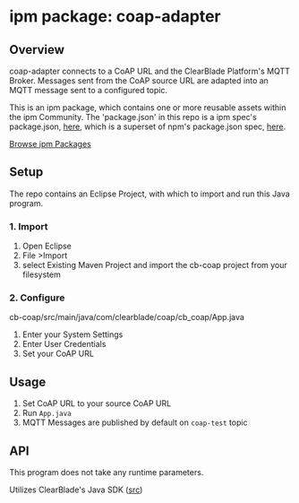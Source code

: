 
# ipm package: coap-adapter

## Overview

coap-adapter connects to a CoAP URL and the ClearBlade Platform's MQTT Broker. Messages sent from the CoAP source URL are adapted into an MQTT message sent to a configured topic.

This is an ipm package, which contains one or more reusable assets within the ipm Community. The 'package.json' in this repo is a ipm spec's package.json, [here](https://docs.clearblade.com/v/3/6-ipm/spec), which is a superset of npm's package.json spec, [here](https://docs.npmjs.com/files/package.json).

[Browse ipm Packages](https://ipm.clearblade.com)

## Setup

The repo contains an Eclipse Project, with which to import and run this Java program.

### 1. Import

1. Open Eclipse
2. File >Import
3. select Existing Maven Project and import the cb-coap project from your filesystem

### 2. Configure
cb-coap/src/main/java/com/clearblade/coap/cb_coap/App.java

1. Enter your System Settings
2. Enter User Credentials
3. Set your CoAP URL

## Usage

1. Set CoAP URL to your source CoAP URL
2. Run `App.java`
3. MQTT Messages are published by default on `coap-test` topic


## API

This program does not take any runtime parameters.

Utilizes ClearBlade's Java SDK ([src](https://github.com/ClearBlade/ClearBladeJavaSDK))
